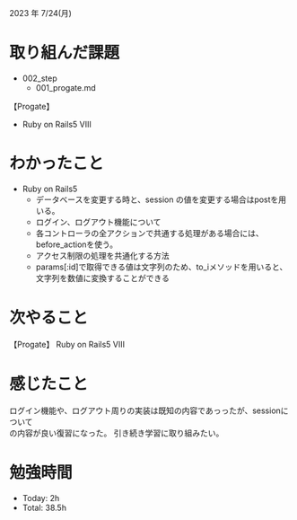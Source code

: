 2023 年 7/24(月)

# 取り組んだ課題
- 002_step
  - 001_progate.md

【Progate】
- Ruby on Rails5 VIII

# わかったこと
- Ruby on Rails5
  - データベースを変更する時と、session の値を変更する場合はpostを用いる。
  - ログイン、ログアウト機能について
  - 各コントローラの全アクションで共通する処理がある場合には、before_actionを使う。
  - アクセス制限の処理を共通化する方法
  - params[:id]で取得できる値は文字列のため、to_iメソッドを用いると、文字列を数値に変換することができる

# 次やること
【Progate】
Ruby on Rails5 VIII
# 感じたこと
ログイン機能や、ログアウト周りの実装は既知の内容であっったが、sessionについて<br />
の内容が良い復習になった。
引き続き学習に取り組みたい。
# 勉強時間
- Today: 2h
- Total: 38.5h
